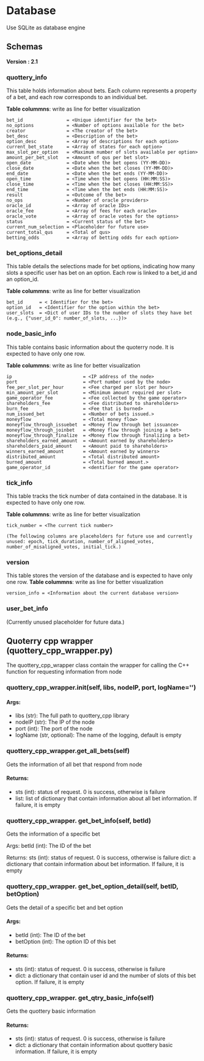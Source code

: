 # Database
Use SQLite as database engine

## Schemas

**Version : 2.1**

### quottery_info
This table holds information about bets. Each column represents a property of a bet, and each row corresponds to an individual bet.

**Table colummns**: write as line for better visualization
```
bet_id                = <Unique identifier for the bet>
no_options            = <Number of options available for the bet>
creator               = <The creator of the bet>
bet_desc              = <Description of the bet>
option_desc           = <Array of descriptions for each option>
current_bet_state     = <Array of states for each option>
max_slot_per_option   = <Maximum number of slots available per option>
amount_per_bet_slot   = <Amount of qus per bet slot>
open_date             = <Date when the bet opens (YY-MM-DD)>
close_date            = <Date when the bet closes (YY-MM-DD)>
end_date              = <Date when the bet ends (YY-MM-DD)>
open_time             = <Time when the bet opens (HH:MM:SS)>
close_time            = <Time when the bet closes (HH:MM:SS)>
end_time              = <Time when the bet ends (HH:MM:SS)>
result                = <Outcome of the bet>
no_ops                = <Number of oracle providers>
oracle_id             = <Array of oracle IDs>
oracle_fee            = <Array of fees for each oracle>
oracle_vote           = <Array of oracle votes for the options>
status                = <Current status of the bet>
current_num_selection = <Placeholder for future use>
current_total_qus     = <Total of qus>
betting_odds          = <Array of betting odds for each option>
```

### bet_options_detail

This table details the selections made for bet options, indicating how many slots a specific user has bet on an option. Each row is linked to a bet_id and an option_id.

**Table colummns**: write as line for better visualization
```
bet_id      = < Identifier for the bet>
option_id   = <Identifier for the option within the bet>
user_slots  = <Dict of user IDs to the number of slots they have bet (e.g., {"user_id_0": number_of_slots, ...})>

```

### node_basic_info
This table contains basic information about the quoterry node. It is expected to have only one row.

**Table colummns**: write as line for better visualization
```
ip                          = <IP address of the node>
port                        = <Port number used by the node>
fee_per_slot_per_hour       = <Fee charged per slot per hour>
min_amount_per_slot         = <Minimum amount required per slot>
game_operator_fee           = <Fee collected by the game operator>
shareholders_fee            = <Fee distributed to shareholders>
burn_fee                    = <Fee that is burned>
num_issued_bet              = <Number of bets issued.>
moneyflow                   = <Total money flow>
moneyflow_through_issuebet  = <Money flow through bet issuance>
moneyflow_through_joinbet   = <Money flow through joining a bet>
moneyflow_through_finalize  = <Money flow through finalizing a bet>
shareholders_earned_amount  = <Amount earned by shareholders>
shareholders_paid_amount    = <Amount paid to shareholders>
winners_earned_amount       = <Amount earned by winners>
distributed_amount          = <Total distributed amount>
burned_amount               = <Total burned amount.>
game_operator_id            = <dentifier for the game operator>
```

### tick_info
This table tracks the tick number of data contained in the database. It is expected to have only one row.

**Table colummns**: write as line for better visualization
```
tick_number = <The current tick number>

(The following columns are placeholders for future use and currently unused: epoch, tick_duration, number_of_aligned_votes, number_of_misaligned_votes, initial_tick.)
```

### version
This table stores the version of the database and is expected to have only one row.
**Table colummns**: write as line for better visualization
```
version_info = <Information about the current database version>
```
### user_bet_info
(Currently unused placeholder for future data.)


## Quoterry cpp wrapper (quottery_cpp_wrapper.py)
The quottery_cpp_wrapper class contain the wrapper for calling the C++ function for requesting information from node


### quottery_cpp_wrapper.__init__(self, libs, nodeIP, port, logName='')
#### Args:
- libs (str): The full path to quottery_cpp library 
- nodeIP (str): The IP of the node
- port (int): The port of the node
- logName (str, optional): The name of the logging, default is empty

### quottery_cpp_wrapper.get_all_bets(self)
Gets the information of all bet that respond from node

#### Returns:
- sts (int): status of request. 0 is success, otherwise is failure
- list: list of dictionary that contain information about all bet information. If failure, it is empty

### quottery_cpp_wrapper. get_bet_info(self, betId)
Gets the information of a specific bet

Args:
  betId (int): The ID of the bet

Returns:
  sts (int): status of request. 0 is success, otherwise is failure
  dict: a dictionary that contain information about bet information. If failure, it is empty

### quottery_cpp_wrapper. get_bet_option_detail(self, betID, betOption)
Gets the detail of a specific bet and bet option

#### Args:
- betId (int): The ID of the bet
- betOption (int): The option ID of this bet

#### Returns:
- sts (int): status of request. 0 is success, otherwise is failure
- dict: a dictionary that contain user id and the number of slots of this bet option. If failure, it is empty

### quottery_cpp_wrapper. get_qtry_basic_info(self)

Gets the quottery basic information

#### Returns:
- sts (int): status of request. 0 is success, otherwise is failure
- dict: a dictionary that contain information about quottery basic information. If failure, it is empty